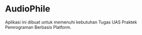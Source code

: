 # AudioPhile
Aplikasi ini dibuat untuk memenuhi kebutuhan Tugas UAS Praktek Pemrograman Berbasis Platform.
